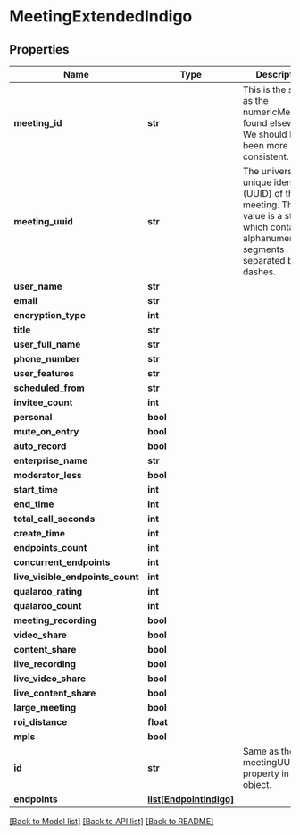 # MeetingExtendedIndigo

## Properties
Name | Type | Description | Notes
------------ | ------------- | ------------- | -------------
**meeting_id** | **str** | This is the same as the numericMeetingId found elsewhere. We should have been more consistent. | [optional] 
**meeting_uuid** | **str** | The universally unique identifier (UUID) of the meeting. This value is a string which contains 6 alphanumeric segments separated by dashes. | [optional] 
**user_name** | **str** |  | [optional] 
**email** | **str** |  | [optional] 
**encryption_type** | **int** |  | [optional] 
**title** | **str** |  | [optional] 
**user_full_name** | **str** |  | [optional] 
**phone_number** | **str** |  | [optional] 
**user_features** | **str** |  | [optional] 
**scheduled_from** | **str** |  | [optional] 
**invitee_count** | **int** |  | [optional] 
**personal** | **bool** |  | [optional] 
**mute_on_entry** | **bool** |  | [optional] 
**auto_record** | **bool** |  | [optional] 
**enterprise_name** | **str** |  | [optional] 
**moderator_less** | **bool** |  | [optional] 
**start_time** | **int** |  | [optional] 
**end_time** | **int** |  | [optional] 
**total_call_seconds** | **int** |  | [optional] 
**create_time** | **int** |  | [optional] 
**endpoints_count** | **int** |  | [optional] 
**concurrent_endpoints** | **int** |  | [optional] 
**live_visible_endpoints_count** | **int** |  | [optional] 
**qualaroo_rating** | **int** |  | [optional] 
**qualaroo_count** | **int** |  | [optional] 
**meeting_recording** | **bool** |  | [optional] 
**video_share** | **bool** |  | [optional] 
**content_share** | **bool** |  | [optional] 
**live_recording** | **bool** |  | [optional] 
**live_video_share** | **bool** |  | [optional] 
**live_content_share** | **bool** |  | [optional] 
**large_meeting** | **bool** |  | [optional] 
**roi_distance** | **float** |  | [optional] 
**mpls** | **bool** |  | [optional] 
**id** | **str** | Same as the meetingUUID property in this object. | [optional] 
**endpoints** | [**list[EndpointIndigo]**](EndpointIndigo.md) |  | [optional] 

[[Back to Model list]](../README.md#documentation-for-models) [[Back to API list]](../README.md#documentation-for-api-endpoints) [[Back to README]](../README.md)


